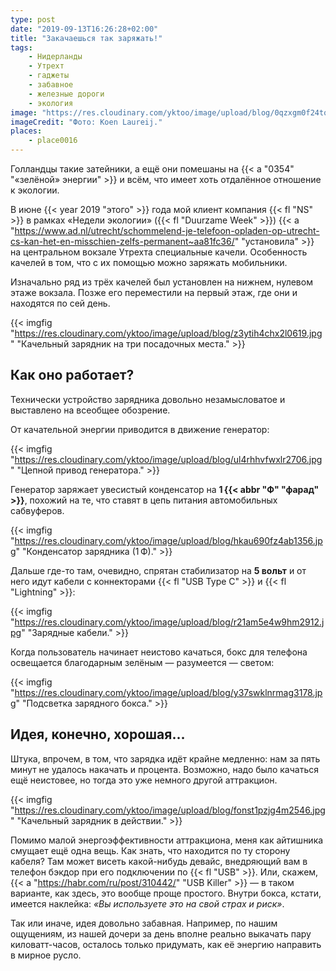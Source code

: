 ```yaml
---
type: post
date: "2019-09-13T16:26:28+02:00"
title: "Закачаешься так заряжать!"
tags:
    - Нидерланды
    - Утрехт
    - гаджеты
    - забавное
    - железные дороги
    - экология
image: "https://res.cloudinary.com/yktoo/image/upload/blog/0qzxgm0f24tq1776.jpg"
imageCredit: "Фото: Koen Laureij."
places:
    - place0016
---
```


Голландцы такие затейники, а ещё они помешаны на {{< a "0354" "«зелёной» энергии" >}} и всём, что имеет хоть отдалённое отношение к экологии.

В июне {{< year 2019 "этого" >}} года мой клиент компания {{< fl "NS" >}} в рамках «Недели экологии» ({{< fl "Duurzame Week" >}}) {{< a "https://www.ad.nl/utrecht/schommelend-je-telefoon-opladen-op-utrecht-cs-kan-het-en-misschien-zelfs-permanent~aa81fc36/" "установила" >}} на центральном вокзале Утрехта специальные качели. Особенность качелей в том, что с их помощью можно заряжать мобильники.

<!--more-->

Изначально ряд из трёх качелей был установлен на нижнем, нулевом этаже вокзала. Позже его переместили на первый этаж, где они и находятся по сей день.

{{< imgfig "https://res.cloudinary.com/yktoo/image/upload/blog/z3ytih4chx2l0619.jpg" "Качельный зарядник на три посадочных места." >}}

## Как оно работает?

Технически устройство зарядника довольно незамысловатое и выставлено на всеобщее обозрение.

От качательной энергии приводится в движение генератор:

{{< imgfig "https://res.cloudinary.com/yktoo/image/upload/blog/ul4rhhvfwxlr2706.jpg" "Цепной привод генератора." >}}

Генератор заряжает увесистый конденсатор на **1 {{< abbr "Ф" "фарад" >}}**, похожий на те, что ставят в цепь питания автомобильных сабвуферов.

{{< imgfig "https://res.cloudinary.com/yktoo/image/upload/blog/hkau690fz4ab1356.jpg" "Конденсатор зарядника (1 Ф)." >}}

Дальше где-то там, очевидно, спрятан стабилизатор на **5 вольт** и от него идут кабели с коннекторами {{< fl "USB Type C" >}} и {{< fl "Lightning" >}}:

{{< imgfig "https://res.cloudinary.com/yktoo/image/upload/blog/r21am5e4w9hm2912.jpg" "Зарядные кабели." >}}

Когда пользователь начинает неистово качаться, бокс для телефона освещается благодарным зелёным — разумеется — светом: 

{{< imgfig "https://res.cloudinary.com/yktoo/image/upload/blog/y37swklnrmag3178.jpg" "Подсветка зарядного бокса." >}}

## Идея, конечно, хорошая…

Штука, впрочем, в том, что зарядка идёт крайне медленно: нам за пять минут не удалось накачать и процента. Возможно, надо было качаться ещё неистовее, но тогда это уже немного другой аттракцион.

{{< imgfig "https://res.cloudinary.com/yktoo/image/upload/blog/fonst1pzjg4m2546.jpg" "Качельный зарядник в действии." >}}

Помимо малой энергоэффективности аттракциона, меня как айтишника смущает ещё одна вещь. Как знать, что находится по ту сторону кабеля? Там может висеть какой-нибудь девайс, внедряющий вам в телефон бэкдор при его подключении по {{< fl "USB" >}}. Или, скажем, {{< a "https://habr.com/ru/post/310442/" "USB Killer" >}} — в таком варианте, как здесь, это вообще проще простого. Внутри бокса, кстати, имеется наклейка: *«Вы используете это на свой страх и риск»*.

Так или иначе, идея довольно забавная. Например, по нашим ощущениям, из нашей дочери за день вполне реально выкачать пару киловатт-часов, осталось только придумать, как её энергию направить в мирное русло.

